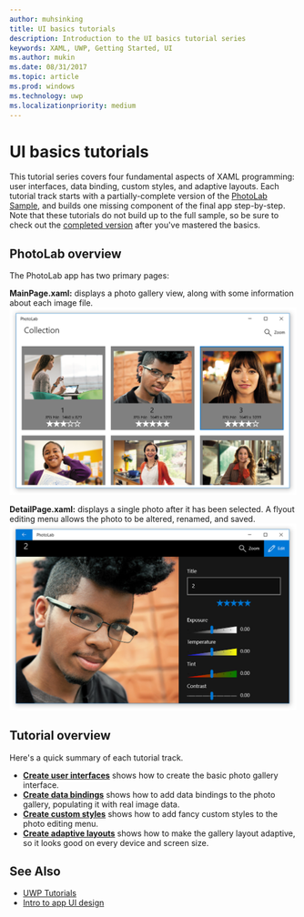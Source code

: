 ```yaml
---
author: muhsinking
title: UI basics tutorials
description: Introduction to the UI basics tutorial series
keywords: XAML, UWP, Getting Started, UI
ms.author: mukin
ms.date: 08/31/2017
ms.topic: article
ms.prod: windows
ms.technology: uwp
ms.localizationpriority: medium
---
```


# UI basics tutorials

This tutorial series covers four fundamental aspects of XAML programming: user interfaces, data binding, custom styles, and adaptive layouts. Each tutorial track starts with a partially-complete version of the [PhotoLab Sample](https://github.com/Microsoft/Windows-appsample-photo-lab), and builds one missing component of the final app step-by-step. Note that these tutorials do not build up to the full sample, so be sure to check out the [completed version](https://github.com/Microsoft/Windows-appsample-photo-lab) after you've mastered the basics.

## PhotoLab overview
The PhotoLab app has two primary pages:

**MainPage.xaml:** displays a photo gallery view, along with some information about each image file.
![MainPage](images/xaml-basics/mainpage.png)

**DetailPage.xaml:** displays a single photo after it has been selected. A flyout editing menu allows the photo to be altered, renamed, and saved.
![DetailPage](images/xaml-basics/detailpage.png)

## Tutorial overview
Here's a quick summary of each tutorial track.

+ [**Create user interfaces**](xaml-basics-ui.md) shows how to create the basic photo gallery interface.
+ [**Create data bindings**](xaml-basics-data-binding.md) shows how to add data bindings to the photo gallery, populating it with real image data.
+ [**Create custom styles**](xaml-basics-style.md) shows how to add fancy custom styles to the photo editing menu.
+ [**Create adaptive layouts**](xaml-basics-adaptive-layout.md) shows how to make the gallery layout adaptive, so it looks good on every device and screen size.

## See Also

* [UWP Tutorials](create-uwp-apps.md)
* [Intro to app UI design](../design/basics/design-and-ui-intro.md)
